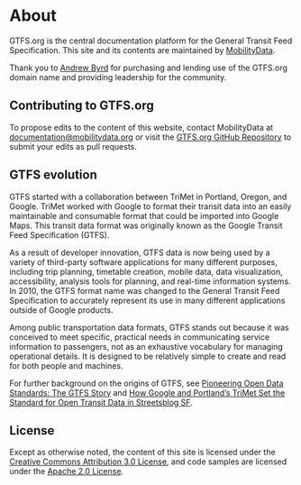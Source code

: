 # About 

GTFS.org is the central documentation platform for the General Transit Feed Specification. This site and its contents are maintained by [MobilityData](https://mobilitydata.org/).

Thank you to [Andrew Byrd](https://www.linkedin.com/in/byrdandrew) for purchasing and lending use of the GTFS.org domain name and providing leadership for the community.

## Contributing to GTFS.org

To propose edits to the content of this website, contact MobilityData at [documentation@mobilitydata.org](mailto:documentation@mobilitydata.org) or visit the [GTFS.org GitHub Repository](https://github.com/mobilitydata/gtfs.org) to submit your edits as pull requests.

## GTFS evolution

GTFS started with a collaboration between TriMet in Portland, Oregon, and Google. TriMet worked with Google to format their transit data into an easily maintainable and consumable format that could be imported into Google Maps. This transit data format was originally known as the Google Transit Feed Specification (GTFS).

As a result of developer innovation, GTFS data is now being used by a variety of third-party software applications for many different purposes, including trip planning, timetable creation, mobile data, data visualization, accessibility, analysis tools for planning, and real-time information systems. In 2010, the GTFS format name was changed to the General Transit Feed Specification to accurately represent its use in many different applications outside of Google products.

Among public transportation data formats, GTFS stands out because it was conceived to meet specific, practical needs in communicating service information to passengers, not as an exhaustive vocabulary for managing operational details. It is designed to be relatively simple to create and read for both people and machines. 

For further background on the origins of GTFS, see [Pioneering Open Data Standards: The GTFS Story](https://beyondtransparency.org/chapters/part-2/pioneering-open-data-standards-the-gtfs-story/) and [How Google and Portland’s TriMet Set the Standard for Open Transit Data in Streetsblog SF](https://sf.streetsblog.org/2010/01/05/how-google-and-portlands-trimet-set-the-standard-for-open-transit-data).

## License

Except as otherwise noted, the content of this site is licensed under the [Creative Commons Attribution 3.0 License](https://creativecommons.org/licenses/by/3.0/), and code samples are licensed under the [Apache 2.0 License](https://www.apache.org/licenses/LICENSE-2.0).